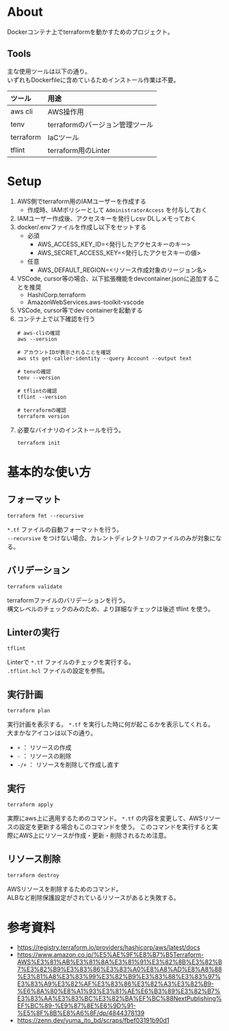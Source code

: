 # About
Dockerコンテナ上でterraformを動かすためのプロジェクト。

## Tools
主な使用ツールは以下の通り。  
いずれもDockerfileに含めているためインストール作業は不要。

ツール | 用途 
:--|:--
aws cli | AWS操作用
tenv | terraformのバージョン管理ツール
terraform | IaCツール
tflint | terraform用のLinter

# Setup
1. AWS側でterraform用のIAMユーザーを作成する
    - 作成時、IAMポリシーとして `AdministratorAccess` を付与しておく
1. IAMユーザー作成後、アクセスキーを発行しcsv DLしメモっておく
1. docker/.envファイルを作成し以下をセットする
    - 必須
      - AWS_ACCESS_KEY_ID=<発行したアクセスキーのキー>
      - AWS_SECRET_ACCESS_KEY=<発行したアクセスキーの値>
    - 任意
      - AWS_DEFAULT_REGION=<リソース作成対象のリージョン名>
1. VSCode, cursor等の場合、以下拡張機能をdevcontainer.jsonに追加することを推奨
    - HashiCorp.terraform
    - AmazonWebServices.aws-toolkit-vscode
1. VSCode, cursor等でdev containerを起動する
1. コンテナ上で以下確認を行う
    ```shell
    # aws-cliの確認
    aws --version

    # アカウントIDが表示されることを確認
    aws sts get-caller-identity --query Account --output text

    # tenvの確認
    tenv --version

    # tflintの確認
    tflint --version

    # terraformの確認
    terraform version
    ```
1. 必要なバイナリのインストールを行う。
    ```shell
    terraform init
    ```


# 基本的な使い方
## フォーマット
```shell
terraform fmt --recursive
```
`*.tf` ファイルの自動フォーマットを行う。  
`--recursive` をつけない場合、カレントディレクトリのファイルのみが対象になる。

## バリデーション
```shell
terraform validate
```
terraformファイルのバリデーションを行う。  
構文レベルのチェックのみのため、より詳細なチェックは後述 tflint を使う。

## Linterの実行
```shell
tflint
```
Linterで `*.tf` ファイルのチェックを実行する。  
`.tflint.hcl` ファイルの設定を参照。

## 実行計画
```shell
terraform plan
```
実行計画を表示する。 `*.tf` を実行した時に何が起こるかを表示してくれる。  
大まかなアイコンは以下の通り。
- `+` ： リソースの作成
- `-` ： リソースの削除
- `-/+` ： リソースを削除して作成し直す

## 実行
```shell
terraform apply
```
実際にaws上に適用するためのコマンド。
`*.tf` の内容を変更して、AWSリソースの設定を更新する場合もこのコマンドを使う。
このコマンドを実行すると実際にAWS上にリソースが作成・更新・削除されるため注意。

## リソース削除
```shell
terraform destroy
```
AWSリソースを削除するためのコマンド。  
ALBなど削除保護設定がされているリソースがあると失敗する。


# 参考資料
- https://registry.terraform.io/providers/hashicorp/aws/latest/docs
- https://www.amazon.co.jp/%E5%AE%9F%E8%B7%B5Terraform-AWS%E3%81%AB%E3%81%8A%E3%81%91%E3%82%8B%E3%82%B7%E3%82%B9%E3%83%86%E3%83%A0%E8%A8%AD%E8%A8%88%E3%81%A8%E3%83%99%E3%82%B9%E3%83%88%E3%83%97%E3%83%A9%E3%82%AF%E3%83%86%E3%82%A3%E3%82%B9-%E6%8A%80%E8%A1%93%E3%81%AE%E6%B3%89%E3%82%B7%E3%83%AA%E3%83%BC%E3%82%BA%EF%BC%88NextPublishing%EF%BC%89-%E9%87%8E%E6%9D%91-%E5%8F%8B%E8%A6%8F/dp/4844378139
- https://zenn.dev/yuma_ito_bd/scraps/fbef03191b90d1
